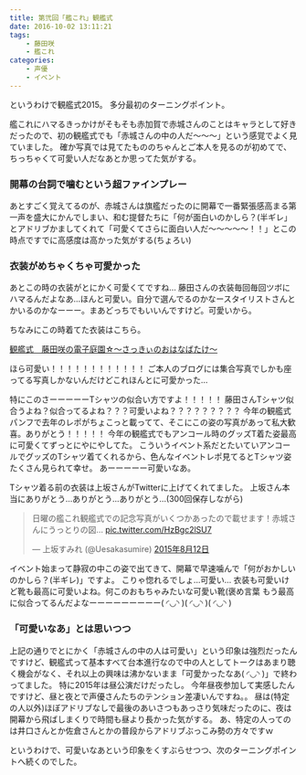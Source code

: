 ```yaml
---
title: 第弐回「艦これ」観艦式
date: 2016-10-02 13:11:21
tags:
    - 藤田咲
    - 艦これ
categories:
    - 声優
    - イベント
---
```

というわけで観艦式2015。
多分最初のターニングポイント。

艦これにハマるきっかけがそもそも赤加賀で赤城さんのことはキャラとして好きだったので、初の観艦式でも「赤城さんの中の人だ～～～」という感覚でよく見ていました。
確か写真では見てたもののちゃんとご本人を見るのが初めてで、ちっちゃくて可愛い人だなあとか思ってた気がする。

### 開幕の台詞で噛むという超ファインプレー

あとすごく覚えてるのが、赤城さんは旗艦だったのに開幕で一番緊張感高まる第一声を盛大にかんでしまい、和む提督たちに「何が面白いのかしら？(半ギレ」とアドリブかましてくれて「可愛くてさらに面白い人だ～～～～～！！」とこの時点ですでに高感度は高かった気がする(ちょろい)

### 衣装がめちゃくちゃ可愛かった

あとこの時の衣装がとにかく可愛くてですね…
藤田さんの衣装毎回毎回ツボにハマるんだよなあ…ほんと可愛い。自分で選んでるのかなースタイリストさんとかいるのかなーーー。まあどっちでもいいんですけど。可愛いから。

ちなみにこの時着てた衣装はこちら。

[観艦式　藤田咲の電子庭園☆～さっきぃのおはなばたけ～][9fcab9fc]

  [9fcab9fc]: http://yaplog.jp/saki-ohana/archive/5906 "観艦式2015"

ほら可愛い！！！！！！！！！！！！
ご本人のブログには集合写真でしかも座ってる写真しかないんだけどこれほんとに可愛かった…

特にこのさーーーーーTシャツの似合い方ですよ！！！！！
藤田さんTシャツ似合うよね？似合ってるよね？？？可愛いよね？？？？？？？？？
今年の観艦式パンフで去年のレポがちょこっと載ってて、そこにこの姿の写真があって私大歓喜。ありがとう！！！！！
今年の観艦式でもアンコール時のグッズT着た姿最高に可愛くてずっとにやにやしてた。
こういうイベント系だとたいていアンコールでグッズのTシャツ着てくれるから、色んなイベントレポ見てるとTシャツ姿たくさん見られて幸せ。
あーーーーー可愛いなあ。

Tシャツ着る前の衣装は上坂さんがTwitterに上げてくれてました。
上坂さん本当にありがとう…ありがとう…ありがとう…(300回保存しながら)

<blockquote class="twitter-tweet" data-lang="ja"><p lang="ja" dir="ltr">日曜の艦これ観艦式での記念写真がいくつかあったので載せます！赤城さんにうっとりの図… <a href="http://t.co/HzBgc2lSU7">pic.twitter.com/HzBgc2lSU7</a></p>&mdash; 上坂すみれ (@Uesakasumire) <a href="https://twitter.com/Uesakasumire/status/631436896904744960">2015年8月12日</a></blockquote>
<script async src="//platform.twitter.com/widgets.js" charset="utf-8"></script>

イベント始まって静寂の中この姿で出てきて、開幕で早速噛んで「何がおかしいのかしら？(半ギレ)」ですよ。
こりゃ惚れるでしょ…可愛い…
衣装も可愛いけど靴も最高に可愛いよね。何このおもちゃみたいな可愛い靴(褒め言葉
もう最高に似合ってるんだよなーーーーーーーーー( ◜◡◝ )( ◜◡◝ )( ◜◡◝ )

### 「可愛いなあ」とは思いつつ

上記の通りでとにかく「赤城さんの中の人は可愛い」という印象は強烈だったんですけど、観艦式って基本すべて台本進行なので中の人としてトークはあまり聴く機会がなく、それ以上の興味は沸かないまま「可愛かったなあ( ◜◡◝ )」で終わってました。
特に2015年は昼公演だけだったし。
今年昼夜参加して実感したんですけど、昼と夜とで声優さんたちのテンション差凄いんですね。。
昼は(特定の人以外)ほぼアドリブなしで最後のあいさつもあっさり気味だったのに、夜は開幕から飛ばしまくりで時間も昼より長かった気がする。
あ、特定の人ってのは井口さんとか佐倉さんとかの普段からアドリブぶっこみ勢の方々ですｗ

というわけで、可愛いなあという印象をくすぶらせつつ、次のターニングポイントへ続くのでした。
